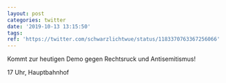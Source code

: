 ```yaml
---
layout: post
categories: twitter
date: '2019-10-13 13:15:50'
tags: 
ref: 'https://twitter.com/schwarzlichtwue/status/1183370763367256066'
---
```

Kommt zur heutigen Demo gegen Rechtsruck und Antisemitismus!

17 Uhr, Hauptbahnhof